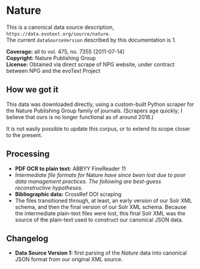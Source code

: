 # Nature

This is a canonical data source description, `https://data.evotext.org/source/nature`.  
The current `dataSourceVersion` described by this documentation is 1.

**Coverage:** all to vol. 475, no. 7355 \(2011-07-14\)  
**Copyright:** Nature Publishing Group  
**License:** Obtained via direct scrape of NPG website, under contract between NPG and the evoText Project

## How we got it

This data was downloaded directly, using a custom-built Python scraper for the Nature Publishing Group family of journals. \(Scrapers age quickly; I believe that ours is no longer functional as of around 2018.\)

It is not easily possible to update this corpus, or to extend its scope closer to the present.

## Processing

* **PDF OCR to plain text:** ABBYY FineReader 11
* _Intermediate file formats for_ Nature _have since been lost due to poor data management practices. The following are best-guess reconstructive hypotheses._
* **Bibliographic data:** CrossRef DOI scraping
* The files transitioned through, at least, an early version of our Solr XML schema, and then the final version of our Solr XML schema. Because the intermediate plain-text files were lost, this final Solr XML was the source of the plain-text used to construct our canonical JSON data.

## Changelog

* **Data Source Version 1:** first parsing of the _Nature_ data into canonical JSON format from our original XML source.

